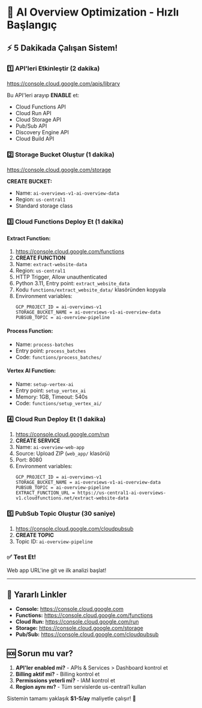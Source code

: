 # 🚀 AI Overview Optimization - Hızlı Başlangıç

## ⚡ 5 Dakikada Çalışan Sistem!

### 1️⃣ API'leri Etkinleştir (2 dakika)
https://console.cloud.google.com/apis/library

Bu API'leri arayıp **ENABLE** et:
- Cloud Functions API
- Cloud Run API
- Cloud Storage API
- Pub/Sub API
- Discovery Engine API
- Cloud Build API

### 2️⃣ Storage Bucket Oluştur (1 dakika)
https://console.cloud.google.com/storage

**CREATE BUCKET:**
- Name: `ai-overviews-v1-ai-overview-data`
- Region: `us-central1`
- Standard storage class

### 3️⃣ Cloud Functions Deploy Et (1 dakika)

#### Extract Function:
1. https://console.cloud.google.com/functions
2. **CREATE FUNCTION**
3. Name: `extract-website-data`
4. Region: `us-central1`
5. HTTP Trigger, Allow unauthenticated
6. Python 3.11, Entry point: `extract_website_data`
7. Kodu `functions/extract_website_data/` klasöründen kopyala
8. Environment variables:
   ```
   GCP_PROJECT_ID = ai-overviews-v1
   STORAGE_BUCKET_NAME = ai-overviews-v1-ai-overview-data
   PUBSUB_TOPIC = ai-overview-pipeline
   ```

#### Process Function:
- Name: `process-batches`
- Entry point: `process_batches`
- Code: `functions/process_batches/`

#### Vertex AI Function:
- Name: `setup-vertex-ai`
- Entry point: `setup_vertex_ai`
- Memory: 1GB, Timeout: 540s
- Code: `functions/setup_vertex_ai/`

### 4️⃣ Cloud Run Deploy Et (1 dakika)
1. https://console.cloud.google.com/run
2. **CREATE SERVICE**
3. Name: `ai-overview-web-app`
4. Source: Upload ZIP (`web_app/` klasörü)
5. Port: 8080
6. Environment variables:
   ```
   GCP_PROJECT_ID = ai-overviews-v1
   STORAGE_BUCKET_NAME = ai-overviews-v1-ai-overview-data
   PUBSUB_TOPIC = ai-overview-pipeline
   EXTRACT_FUNCTION_URL = https://us-central1-ai-overviews-v1.cloudfunctions.net/extract-website-data
   ```

### 5️⃣ PubSub Topic Oluştur (30 saniye)
1. https://console.cloud.google.com/cloudpubsub
2. **CREATE TOPIC**
3. Topic ID: `ai-overview-pipeline`

### ✅ Test Et!
Web app URL'ine git ve ilk analizi başlat!

---

## 🔗 Yararlı Linkler

- **Console:** https://console.cloud.google.com
- **Functions:** https://console.cloud.google.com/functions
- **Cloud Run:** https://console.cloud.google.com/run
- **Storage:** https://console.cloud.google.com/storage
- **Pub/Sub:** https://console.cloud.google.com/cloudpubsub

## 🆘 Sorun mu var?

1. **API'ler enabled mi?** - APIs & Services > Dashboard kontrol et
2. **Billing aktif mi?** - Billing kontrol et
3. **Permissions yeterli mi?** - IAM kontrol et
4. **Region aynı mı?** - Tüm servislerde us-central1 kullan

Sistemin tamamı yaklaşık **$1-5/ay** maliyetle çalışır! 🎉 